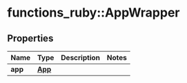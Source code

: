 # functions_ruby::AppWrapper

## Properties
Name | Type | Description | Notes
------------ | ------------- | ------------- | -------------
**app** | [**App**](App.md) |  | 


